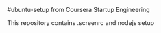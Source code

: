 #ubuntu-setup from Coursera Startup Engineering

This repository contains .screenrc and nodejs setup
